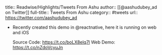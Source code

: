 title:: Readwise/Highlights/Tweets From Ashu
author:: [[@aashudubey_ad on Twitter]]
full-title:: Tweets From Ashu
category:: #tweets
url:: https://twitter.com/aashudubey_ad

- Recently created this demo in @reactnative, here it is running on web and iOS
  
  Source Code: https://t.co/boLX8elq7l
  Web Demo: https://t.co/nZdoVcyuJn